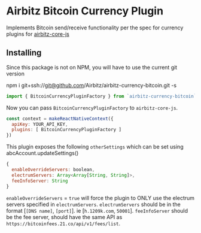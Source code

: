 # Airbitz Bitcoin Currency Plugin

Implements Bitcoin send/receive functionality per the spec for currency plugins for [airbitz-core-js](https://github.com/Airbitz/airbitz-core-js)

## Installing

Since this package is not on NPM, you will have to use the current git version

npm i git+ssh://git@github.com/Airbitz/airbitz-currency-bitcoin.git -s

```js
import { BitcoinCurrencyPluginFactory } from `airbitz-currency-bitcoin`
```

Now you can pass `BitcoinCurrencyPluginFactory` to `airbitz-core-js`.

```js
const context = makeReactNativeContext({
  apiKey: YOUR_API_KEY,
  plugins: [ BitcoinCurrencyPluginFactory ]
})
```

This plugin exposes the following `otherSettings` which can be set using abcAccount.updateSettings()

```js
{
  enableOverrideServers: boolean,
  electrumServers: Array<Array[String, String]>,
  feeInfoServer: String
}
```

`enableOverrideServers` = `true` will force the plugin to ONLY use the electrum servers specified in `electrumServers`.
`electrumServers` should be in the format [`[DNS name]`, `[port]`]. ie [`h.1209k.com`, `50001`].
`feeInfoServer` should be the fee server, should have the same API as `https://bitcoinfees.21.co/api/v1/fees/list`.
